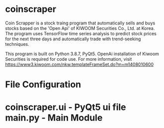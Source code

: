 # coinscraper

Coin Scrapper is a stock traing program that automatically sells and buys stocks based on the 'Open Api' of KIWOOM Securities Co., Ltd. at Korea. The program uses TensorFlow time series analysis to predict stock prices for the next three days and automatically trade with trend-seeking techniques.

This program is built on Python 3.8.7, PyQt5.
OpenAi installation of Kiwoom Securities is required for code use.
For more information, visit https://www3.kiwoom.com/nkw.templateFrameSet.do?m=m1408010600

File Configuration
============================
coinscraper.ui - PyQt5 ui file
main.py - Main Module
============================
